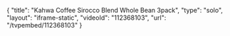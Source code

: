{
    "title": "Kahwa Coffee Sirocco Blend Whole Bean 3pack",
    "type": "solo",
    "layout": "iframe-static",
    "videoId": "112368103",
    "url": "\/tvpembed\/112368103"
}